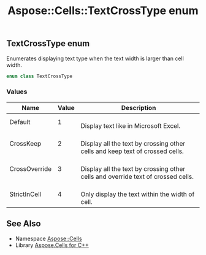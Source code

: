 ﻿---
title: Aspose::Cells::TextCrossType enum
linktitle: TextCrossType
second_title: Aspose.Cells for C++ API Reference
description: 'Aspose::Cells::TextCrossType enum. Enumerates displaying text type when the text width is larger than cell width in C++.'
type: docs
weight: 26900
url: /cpp/aspose.cells/textcrosstype/
---
## TextCrossType enum


Enumerates displaying text type when the text width is larger than cell width.

```cpp
enum class TextCrossType
```

### Values

| Name | Value | Description |
| --- | --- | --- |
| Default | 1 | <br>Display text like in Microsoft Excel. |
| CrossKeep | 2 | <br>Display all the text by crossing other cells and keep text of crossed cells. |
| CrossOverride | 3 | <br>Display all the text by crossing other cells and override text of crossed cells. |
| StrictInCell | 4 | <br>Only display the text within the width of cell. |

## See Also

* Namespace [Aspose::Cells](../)
* Library [Aspose.Cells for C++](../../)
